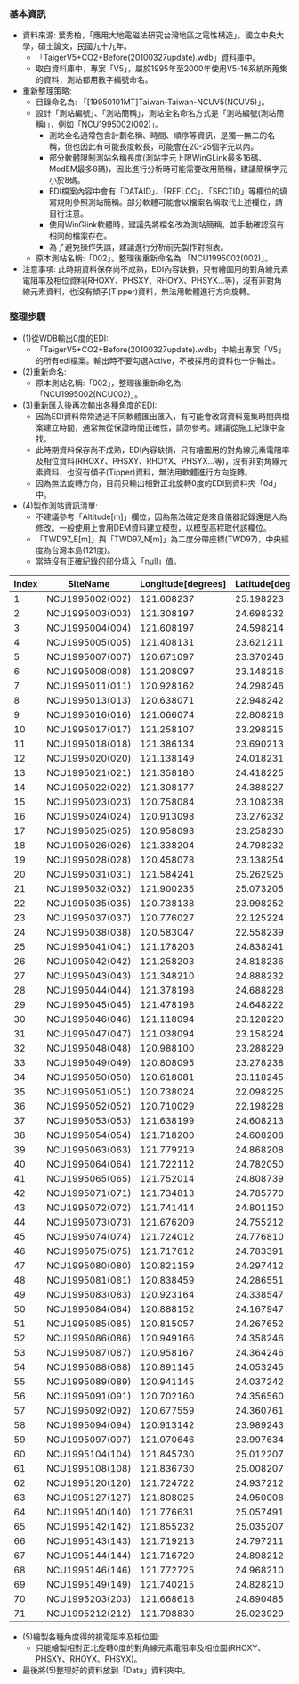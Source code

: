 ### 基本資訊
+ 資料來源: 葉秀柏，「應用大地電磁法研究台灣地區之電性構造」，國立中央大學，碩士論文，民國九十九年。
  + 「TaigerV5+CO2+Before(20100327update).wdb」資料庫中。
  + 取自資料庫中，專案「V5」，屬於1995年至2000年使用V5-16系統所蒐集的資料，測站都用數字編號命名。
+ 重新整理策略:
  + 目錄命名為: 「[19950101MT]Taiwan-Taiwan-NCUV5(NCUV5)」。
  + 設計「測站編號」、「測站簡稱」，測站全名命名方式是「測站編號(測站簡稱)」，例如「NCU1995002(002)」。
    + 測站全名通常包含計劃名稱、時間、順序等資訊，是獨一無二的名稱，但也因此有可能長度較長，可能會在20-25個字元以內。
    + 部分軟體限制測站名稱長度(測站字元上限WinGLink最多16碼、ModEM最多8碼)，因此進行分析時可能需要改用簡稱，建議簡稱字元小於8碼。
    + EDI檔案內容中會有「DATAID」、「REFLOC」、「SECTID」等欄位的填寫規則參照測站簡稱。部分軟體可能會以檔案名稱取代上述欄位，請自行注意。
    + 使用WinGlink軟體時，建議先將檔名改為測站簡稱，並手動確認沒有相同的檔案存在。
    + 為了避免操作失誤，建議進行分析前先製作對照表。
  + 原本測站名稱:「002」，整理後重新命名為:「NCU1995002(002)」。
+ 注意事項: 此時期資料保存尚不成熟，EDI內容缺損，只有繪圖用的對角線元素電阻率及相位資料(RHOXY、PHSXY、RHOYX、PHSYX...等)，沒有非對角線元素資料，也沒有傾子(Tipper)資料，無法用軟體進行方向旋轉。

### 整理步驟

+ (1)從WDB輸出0度的EDI:
  + 「TaigerV5+CO2+Before(20100327update).wdb」中輸出專案「V5」的所有edi檔案。輸出時不要勾選Active，不被採用的資料也一併輸出。
+ (2)重新命名:
  + 原本測站名稱:「002」，整理後重新命名為:「NCU1995002(NCU002)」。
+ (3)重新匯入後再次輸出各種角度的EDI:
  + 因為EDI資料常常透過不同軟體匯出匯入，有可能會改寫資料蒐集時間與檔案建立時間，通常無從保證時間正確性，請勿參考。建議從施工紀錄中查找。
  + 此時期資料保存尚不成熟，EDI內容缺損，只有繪圖用的對角線元素電阻率及相位資料(RHOXY、PHSXY、RHOYX、PHSYX...等)，沒有非對角線元素資料，也沒有傾子(Tipper)資料，無法用軟體進行方向旋轉。
  + 因為無法旋轉方向，目前只輸出相對正北旋轉0度的EDI到資料夾「0d」中。 
+ (4)製作測站資訊清單:
  + 不建議參考「Altitude[m]」欄位，因為無法確定是來自儀器記錄還是人為修改。一般使用上會用DEM資料建立模型，以模型高程取代該欄位。
  + 「TWD97_E[m]」與「TWD97_N[m]」為二度分帶座標(TWD97)，中央經度為台灣本島(121度)。
  + 當時沒有正確紀錄的部分填入「null」值。

|Index|SiteName       |Longitude[degrees]|Latitude[degrees]|Altitude[m]|TWD97_E[m]|TWD97_N[m]|Date|Loaction|Operator|Auditor|DievceName|DievceSN|
|-----|---------------|------------------|-----------------|-----------|----------|----------|----|--------|--------|-------|----------|--------|
|1    |NCU1995002(002)|121.608237        |25.198223        |750        |311297.3  |2787871.9 |null|null    |null    |null   |null      |null    |
|2    |NCU1995003(003)|121.308197        |24.698232        |300        |281185.0  |2732388.9 |null|null    |null    |null   |null      |null    |
|3    |NCU1995004(004)|121.608197        |24.598214        |200        |311590.3  |2721412.3 |null|null    |null    |null   |null      |null    |
|4    |NCU1995005(005)|121.408131        |23.621211        |150        |291644.7  |2613133.8 |null|null    |null    |null   |null      |null    |
|5    |NCU1995007(007)|120.671097        |23.370246        |440        |216376.0  |2585320.8 |null|null    |null    |null   |null      |null    |
|6    |NCU1995008(008)|121.208097        |23.148216        |250        |271309.2  |2560710.8 |null|null    |null    |null   |null      |null    |
|7    |NCU1995011(011)|120.928162        |24.298246        |500        |242708.0  |2688055.6 |null|null    |null    |null   |null      |null    |
|8    |NCU1995013(013)|120.638071        |22.948242        |200        |212883.6  |2538597.5 |null|null    |null    |null   |null      |null    |
|9    |NCU1995016(016)|121.066074        |22.808218        |170        |256782.9  |2523048.4 |null|null    |null    |null   |null      |null    |
|10   |NCU1995017(017)|121.258107        |23.298215        |250        |276400.8  |2577329.5 |null|null    |null    |null   |null      |null    |
|11   |NCU1995018(018)|121.386134        |23.690213        |220        |289379.6  |2620769.2 |null|null    |null    |null   |null      |null    |
|12   |NCU1995020(020)|121.138149        |24.018231        |1000       |264053.5  |2657049.1 |null|null    |null    |null   |null      |null    |
|13   |NCU1995021(021)|121.358180        |24.418225        |1300       |286323.2  |2701388.6 |null|null    |null    |null   |null      |null    |
|14   |NCU1995022(022)|121.308177        |24.388227        |1700       |281259.7  |2698054.0 |null|null    |null    |null   |null      |null    |
|15   |NCU1995023(023)|120.758084        |23.108238        |400        |225220.4  |2556289.3 |null|null    |null    |null   |null      |null    |
|16   |NCU1995024(024)|120.913098        |23.276232        |2350       |241109.7  |2574874.4 |null|null    |null    |null   |null      |null    |
|17   |NCU1995025(025)|120.958098        |23.258230        |2700       |245712.7  |2572878.8 |null|null    |null    |null   |null      |null    |
|18   |NCU1995026(026)|121.338204        |24.798232        |300        |284194.0  |2743472.0 |null|null    |null    |null   |null      |null    |
|19   |NCU1995028(028)|120.458078        |23.138254        |60         |194502.5  |2559695.7 |null|null    |null    |null   |null      |null    |
|20   |NCU1995031(031)|121.584241        |25.262925        |150        |308847.8  |2795028.2 |null|null    |null    |null   |null      |null    |
|21   |NCU1995032(032)|121.900235        |25.073205        |150        |340818.2  |2774188.2 |null|null    |null    |null   |null      |null    |
|22   |NCU1995035(035)|120.738138        |23.998252        |150        |223357.3  |2654854.3 |null|null    |null    |null   |null      |null    |
|23   |NCU1995037(037)|120.776027        |22.125224        |100        |226894.7  |2447438.9 |null|null    |null    |null   |null      |null    |
|24   |NCU1995038(038)|120.583047        |22.558239        |30         |207119.1  |2495426.9 |null|null    |null    |null   |null      |null    |
|25   |NCU1995041(041)|121.178203        |24.838241        |200        |268011.3  |2747872.8 |null|null    |null    |null   |null      |null    |
|26   |NCU1995042(042)|121.258203        |24.818236        |300        |276101.3  |2745670.0 |null|null    |null    |null   |null      |null    |
|27   |NCU1995043(043)|121.348210        |24.888232        |360        |285180.2  |2753443.1 |null|null    |null    |null   |null      |null    |
|28   |NCU1995044(044)|121.378198        |24.688228        |560        |288271.2  |2731298.6 |null|null    |null    |null   |null      |null    |
|29   |NCU1995045(045)|121.478198        |24.648222        |1100       |298406.1  |2726899.1 |null|null    |null    |null   |null      |null    |
|30   |NCU1995046(046)|121.118094        |23.128220        |540        |262094.6  |2558486.3 |null|null    |null    |null   |null      |null    |
|31   |NCU1995047(047)|121.038094        |23.158224        |1160       |253900.5  |2561804.5 |null|null    |null    |null   |null      |null    |
|32   |NCU1995048(048)|120.988100        |23.288229        |2325       |248782.7  |2576200.2 |null|null    |null    |null   |null      |null    |
|33   |NCU1995049(049)|120.808095        |23.278238        |1520       |230367.9  |2575106.8 |null|null    |null    |null   |null      |null    |
|34   |NCU1995050(050)|120.618081        |23.118245        |420        |210882.6  |2557428.1 |null|null    |null    |null   |null      |null    |
|35   |NCU1995051(051)|120.738024        |22.098225        |80         |222969.2  |2444455.9 |null|null    |null    |null   |null      |null    |
|36   |NCU1995052(052)|120.710029        |22.198228        |70         |220101.7  |2455533.6 |null|null    |null    |null   |null      |null    |
|37   |NCU1995053(053)|121.638199        |24.608213        |100        |314623.4  |2722533.5 |null|null    |null    |null   |null      |null    |
|38   |NCU1995054(054)|121.718200        |24.608208        |200        |322724.6  |2722572.9 |null|null    |null    |null   |null      |null    |
|39   |NCU1995063(063)|121.779219        |24.868208        |540        |328739.6  |2751405.4 |null|null    |null    |null   |null      |null    |
|40   |NCU1995064(064)|121.722112        |24.782050        |400        |323019.3  |2741830.3 |null|null    |null    |null   |null      |null    |
|41   |NCU1995065(065)|121.752014        |24.808739        |400        |326026.8  |2744802.8 |null|null    |null    |null   |null      |null    |
|42   |NCU1995071(071)|121.734813        |24.785770        |385        |324301.4  |2742249.1 |null|null    |null    |null   |null      |null    |
|43   |NCU1995072(072)|121.741414        |24.801150        |290        |324959.7  |2743956.3 |null|null    |null    |null   |null      |null    |
|44   |NCU1995073(073)|121.676209        |24.755212        |60         |318392.2  |2738833.9 |null|null    |null    |null   |null      |null    |
|45   |NCU1995074(074)|121.724012        |24.776810        |370        |323214.5  |2741250.9 |null|null    |null    |null   |null      |null    |
|46   |NCU1995075(075)|121.717612        |24.783391        |525        |322563.5  |2741976.4 |null|null    |null    |null   |null      |null    |
|47   |NCU1995080(080)|120.821159        |24.297412        |330        |231846.5  |2687973.0 |null|null    |null    |null   |null      |null    |
|48   |NCU1995081(081)|120.838459        |24.286551        |400        |233601.1  |2686767.9 |null|null    |null    |null   |null      |null    |
|49   |NCU1995083(083)|120.923164        |24.338547        |600        |242203.2  |2692519.3 |null|null    |null    |null   |null      |null    |
|50   |NCU1995084(084)|120.888152        |24.167947        |540        |238635.3  |2673627.5 |null|null    |null    |null   |null      |null    |
|51   |NCU1995085(085)|120.815057        |24.267652        |308        |231222.7  |2684677.8 |null|null    |null    |null   |null      |null    |
|52   |NCU1995086(086)|120.949166        |24.358246        |620        |244842.5  |2694699.7 |null|null    |null    |null   |null      |null    |
|53   |NCU1995087(087)|120.958167        |24.364246        |680        |245755.9  |2695363.9 |null|null    |null    |null   |null      |null    |
|54   |NCU1995088(088)|120.891145        |24.053245        |300        |238929.5  |2660924.1 |null|null    |null    |null   |null      |null    |
|55   |NCU1995089(089)|120.941145        |24.037242        |670        |244013.8  |2659148.8 |null|null    |null    |null   |null      |null    |
|56   |NCU1995091(091)|120.702160        |24.356560        |140        |219781.2  |2694544.4 |null|null    |null    |null   |null      |null    |
|57   |NCU1995092(092)|120.677559        |24.360761        |110        |217286.4  |2695015.3 |null|null    |null    |null   |null      |null    |
|58   |NCU1995094(094)|120.913142        |23.989243        |400        |241162.2  |2653834.5 |null|null    |null    |null   |null      |null    |
|59   |NCU1995097(097)|121.070646        |23.997634        |700        |257187.8  |2654762.9 |null|null    |null    |null   |null      |null    |
|60   |NCU1995104(104)|121.845730        |25.012207        |70         |335361.6  |2767396.0 |null|null    |null    |null   |null      |null    |
|61   |NCU1995108(108)|121.836730        |25.008207        |178        |334455.8  |2766947.3 |null|null    |null    |null   |null      |null    |
|62   |NCU1995120(120)|121.724722        |24.937212        |220        |323191.9  |2759018.3 |null|null    |null    |null   |null      |null    |
|63   |NCU1995127(127)|121.808025        |24.950008        |150        |331596.8  |2760483.1 |null|null    |null    |null   |null      |null    |
|64   |NCU1995140(140)|121.776631        |25.057491        |75         |328358.2  |2772370.3 |null|null    |null    |null   |null      |null    |
|65   |NCU1995142(142)|121.855232        |25.035207        |30         |336304.5  |2769949.7 |null|null    |null    |null   |null      |null    |
|66   |NCU1995143(143)|121.719213        |24.797211        |470        |322717.3  |2743508.0 |null|null    |null    |null   |null      |null    |
|67   |NCU1995144(144)|121.716720        |24.898212        |290        |322406.4  |2754694.1 |null|null    |null    |null   |null      |null    |
|68   |NCU1995146(146)|121.772725        |24.968210        |50         |328020.5  |2762478.6 |null|null    |null    |null   |null      |null    |
|69   |NCU1995149(149)|121.740215        |24.828210        |950        |324822.3  |2746953.0 |null|null    |null    |null   |null      |null    |
|70   |NCU1995203(203)|121.668618        |24.890485        |380        |317551.0  |2753813.4 |null|null    |null    |null   |null      |null    |
|71   |NCU1995212(212)|121.798830        |25.023929        |145        |330619.9  |2768665.8 |null|null    |null    |null   |null      |null    |

  + (5)繪製各種角度得的視電阻率及相位圖:
    + 只能繪製相對正北旋轉0度的對角線元素電阻率及相位圖(RHOXY、PHSXY、RHOYX、PHSYX)。
  + 最後將(5)整理好的資料放到「Data」資料夾中。
